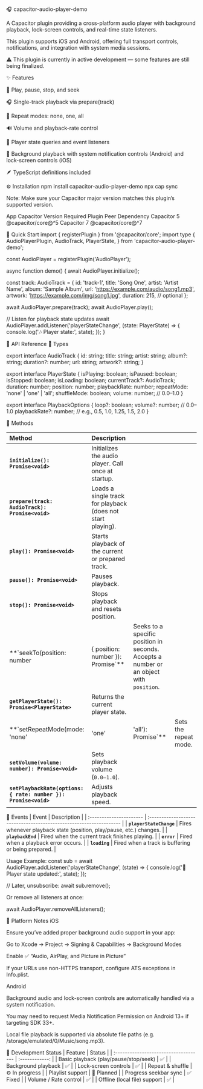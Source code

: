 🎧 capacitor-audio-player-demo

A Capacitor plugin providing a cross-platform audio player with background playback, lock-screen controls, and real-time state listeners.

This plugin supports iOS and Android, offering full transport controls, notifications, and integration with system media sessions.

⚠️ This plugin is currently in active development — some features are still being finalized.

✨ Features

🎵 Play, pause, stop, and seek

🎧 Single-track playback via prepare(track)

🔁 Repeat modes: none, one, all

🔊 Volume and playback-rate control

🧠 Player state queries and event listeners

📱 Background playback with system notification controls (Android) and lock-screen controls (iOS)

🪶 TypeScript definitions included

⚙️ Installation
npm install capacitor-audio-player-demo
npx cap sync

Note: Make sure your Capacitor major version matches this plugin’s supported version.

App Capacitor Version	Required Plugin Peer Dependency
Capacitor 5	@capacitor/core@^5
Capacitor 7	@capacitor/core@^7

🚀 Quick Start
import { registerPlugin } from '@capacitor/core';
import type {
  AudioPlayerPlugin,
  AudioTrack,
  PlayerState,
} from 'capacitor-audio-player-demo';

const AudioPlayer = registerPlugin<AudioPlayerPlugin>('AudioPlayer');

async function demo() {
  await AudioPlayer.initialize();

  const track: AudioTrack = {
    id: 'track-1',
    title: 'Song One',
    artist: 'Artist Name',
    album: 'Sample Album',
    url: 'https://example.com/audio/song1.mp3',
    artwork: 'https://example.com/img/song1.jpg',
    duration: 215, // optional
  };

  await AudioPlayer.prepare(track);
  await AudioPlayer.play();

  // Listen for playback state updates
  await AudioPlayer.addListener('playerStateChange', (state: PlayerState) => {
    console.log('🎶 Player state:', state);
  });
}


🧩 API Reference
🔹 Types

export interface AudioTrack {
  id: string;
  title: string;
  artist: string;
  album?: string;
  duration?: number;
  url: string;
  artwork?: string;
}

export interface PlayerState {
  isPlaying: boolean;
  isPaused: boolean;
  isStopped: boolean;
  isLoading: boolean;
  currentTrack?: AudioTrack;
  duration: number;
  position: number;
  playbackRate: number;
  repeatMode: 'none' | 'one' | 'all';
  shuffleMode: boolean;
  volume: number; // 0.0–1.0
}

export interface PlaybackOptions {
  loop?: boolean;
  volume?: number;        // 0.0–1.0
  playbackRate?: number;  // e.g., 0.5, 1.0, 1.25, 1.5, 2.0
}


🔹 Methods

| Method                                                          | Description                                                 |                                                                                         |                       |
| :-------------------------------------------------------------- | :---------------------------------------------------------- | --------------------------------------------------------------------------------------- | --------------------- |
| **`initialize(): Promise<void>`**                               | Initializes the audio player. Call once at startup.         |                                                                                         |                       |
| **`prepare(track: AudioTrack): Promise<void>`**                 | Loads a single track for playback (does not start playing). |                                                                                         |                       |
| **`play(): Promise<void>`**                                     | Starts playback of the current or prepared track.           |                                                                                         |                       |
| **`pause(): Promise<void>`**                                    | Pauses playback.                                            |                                                                                         |                       |
| **`stop(): Promise<void>`**                                     | Stops playback and resets position.                         |                                                                                         |                       |
| **`seekTo(position: number                                      | { position: number }): Promise<void>`**                     | Seeks to a specific position in seconds. Accepts a number or an object with `position`. |                       |
| **`getPlayerState(): Promise<PlayerState>`**                    | Returns the current player state.                           |                                                                                         |                       |
| **`setRepeatMode(mode: 'none'                                   | 'one'                                                       | 'all'): Promise<void>`**                                                                | Sets the repeat mode. |
| **`setVolume(volume: number): Promise<void>`**                  | Sets playback volume (`0.0–1.0`).                           |                                                                                         |                       |
| **`setPlaybackRate(options: { rate: number }): Promise<void>`** | Adjusts playback speed.                                     |                                                                                         |                       |


🔹 Events
| Event                   | Description                                                         |
| :---------------------- | :------------------------------------------------------------------ |
| **`playerStateChange`** | Fires whenever playback state (position, play/pause, etc.) changes. |
| **`playbackEnd`**       | Fired when the current track finishes playing.                      |
| **`error`**             | Fired when a playback error occurs.                                 |
| **`loading`**           | Fired when a track is buffering or being prepared.                  |


Usage Example:
const sub = await AudioPlayer.addListener('playerStateChange', (state) => {
  console.log('🔄 Player state updated:', state);
});

// Later, unsubscribe:
await sub.remove();

Or remove all listeners at once:

await AudioPlayer.removeAllListeners();

📱 Platform Notes
iOS

Ensure you’ve added proper background audio support in your app:

Go to Xcode → Project → Signing & Capabilities → Background Modes

Enable ✅ “Audio, AirPlay, and Picture in Picture”

If your URLs use non-HTTPS transport, configure ATS exceptions in Info.plist.

Android

Background audio and lock-screen controls are automatically handled via a system notification.

You may need to request Media Notification Permission on Android 13+ if targeting SDK 33+.

Local file playback is supported via absolute file paths (e.g. /storage/emulated/0/Music/song.mp3).


🧰 Development Status
| Feature                               |     Status     |
| :------------------------------------ | :------------: |
| Basic playback (play/pause/stop/seek) |        ✅       |
| Background playback                   |        ✅       |
| Lock-screen controls                  |        ✅       |
| Repeat & shuffle                      | ⚙️ In progress |
| Playlist support                      |   🚧 Planned   |
| Progress seekbar sync                 |     ✅ Fixed    |
| Volume / Rate control                 |        ✅       |
| Offline (local file) support          |        ✅       |
